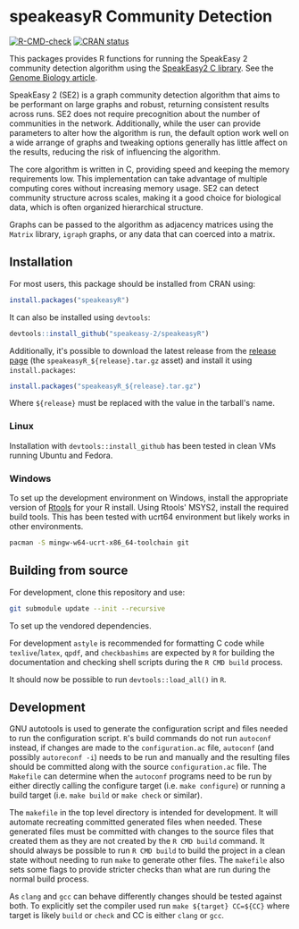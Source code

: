 # speakeasyR Community Detection

<!-- badges: start -->
  [![R-CMD-check](https://github.com/SpeakEasy-2/speakeasyR/actions/workflows/R-CMD-check.yaml/badge.svg)](https://github.com/SpeakEasy-2/speakeasyR/actions/workflows/R-CMD-check.yaml) [![CRAN status](https://www.r-pkg.org/badges/version/speakeasyR)](https://CRAN.R-project.org/package=speakeasyR)
<!-- badges: end -->

This packages provides R functions for running the SpeakEasy 2 community detection algorithm using the [SpeakEasy2 C library](https://github.com/speakeasy-2/libspeakeasy2). See the [Genome Biology article](https://genomebiology.biomedcentral.com/articles/10.1186/s13059-023-03062-0).

SpeakEasy 2 (SE2) is a graph community detection algorithm that aims to be performant on large graphs and robust, returning consistent results across runs. SE2 does not require precognition about the number of communities in the network. Additionally, while the user can provide parameters to alter how the algorithm is run, the default option work well on a wide arrange of graphs and tweaking options generally has little affect on the results, reducing the risk of influencing the algorithm.

The core algorithm is written in C, providing speed and keeping the memory requirements low. This implementation can take advantage of multiple computing cores without increasing memory usage. SE2 can detect community structure across scales, making it a good choice for biological data, which is often organized hierarchical structure.

Graphs can be passed to the algorithm as adjacency matrices using the `Matrix` library, `igraph` graphs, or any data that can coerced into a matrix.

## Installation

For most users, this package should be installed from CRAN using:

``` r
install.packages("speakeasyR")
```

It can also be installed using `devtools`:

``` r
devtools::install_github("speakeasy-2/speakeasyR")
```

Additionally, it's possible to download the latest release from the [release page](https://github.com/SpeakEasy-2/speakeasyR/releases) (the `speakeasyR_${release}.tar.gz` asset) and install it using `install.packages`:

``` r
install.packages("speakeasyR_${release}.tar.gz")
```

Where `${release}` must be replaced with the value in the tarball's name.

### Linux

Installation with `devtools::install_github` has been tested in clean VMs running Ubuntu and Fedora.

### Windows

To set up the development environment on Windows, install the appropriate version of [Rtools](https://cran.r-project.org/bin/windows/Rtools/) for your R install. Using Rtools' MSYS2, install the required build tools. This has been tested with ucrt64 environment but likely works in other environments.

```bash
pacman -S mingw-w64-ucrt-x86_64-toolchain git
```

## Building from source

For development, clone this repository and use:

```bash
git submodule update --init --recursive
```

To set up the vendored dependencies.

For development `astyle` is recommended for formatting C code while `texlive`/`latex`, `qpdf`, and `checkbashims` are expected by `R` for building the documentation and checking shell scripts during the `R CMD build` process.

It should now be possible to run `devtools::load_all()` in `R`.

## Development

GNU autotools is used to generate the configuration script and files needed to run the configuration script. `R`'s build commands do not run `autoconf` instead, if changes are made to the `configuration.ac` file, `autoconf` (and possibly `autoreconf -i`) needs to be run and manually and the resulting files should be committed along with the source `configuration.ac` file.
The `Makefile` can determine when the `autoconf` programs need to be run by either directly calling the configure target (i.e. `make configure`) or running a build target (i.e. `make build` or `make check` or similar).

The `makefile` in the top level directory is intended for development. It will automate recreating committed generated files when needed. These generated files must be committed with changes to the source files that created them as they are not created by the `R CMD build` command. It should always be possible to run `R CMD build` to build the project in a clean state without needing to run `make` to generate other files. The `makefile` also sets some flags to provide stricter checks than what are run during the normal build process.

As `clang` and `gcc` can behave differently changes should be tested against both. To explicitly set the compiler used run `make ${target} CC=${CC}` where target is likely `build` or `check` and CC is either `clang` or `gcc`.
